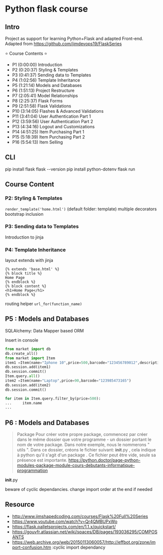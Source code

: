 # Python flask course

## Intro

Project as support for learning Python+Flask and adapted Front-end.  
Adapted from <https://github.com/jimdevops19/FlaskSeries>

⭐️ Course Contents ⭐️

- P1  (0:00:00) Introduction
- P2  (0:20:37) Styling & Templates
- P3  (0:41:37) Sending data to Templates
- P4  (1:02:56) Template Inheritance
- P5  (1:21:14) Models and Databases
- P6  (1:51:13) Project Restructure
- P7  (2:05:41) Model Relationships
- P8  (2:25:37) Flask Forms
- P9  (2:51:58) Flask Validations
- P10 (3:14:05) Flashes & Advanced Validations
- P11 (3:41:04) User Authentication Part 1
- P12 (3:59:56) User Authentication Part 2
- P13 (4:34:16) Logout and Customizations
- P14 (4:51:25) Item Purchasing Part 1
- P15 (5:18:39) Item Purchasing Part 2
- P16 (5:54:13) Item Selling

## CLI

pip install flask
flask --version
pip install python-dotenv
flask run

## Course Content

### P2: Styling & Templates

`render_template('home.html')` (default folder: template)
multiple decorators
bootstrap inclusion

### P3: Sending data to Templates

Introduction to jinja

### P4: Template Inheritance

layout extends with jinja

```jinja
{% extends 'base.html' %}
{% block title %}
Home Page
{% endblock %}
{% block content %}
<h1>Home Page</h1>
{% endblock %}
```

routing helper `url_for(function_name)`

## P5 : Models and Databases

SQLAlchemy: Data Mapper based ORM

Insert in console

```python
from market import db
db.create_all()
from market import Item
item1 =Item(name="Iphone 10",price=500,barcode="123456789012",description='desc')
db.session.add(item1)
db.session.commit()
Item.query.all()
item2 =Item(name="Laptop",price=90,barcode="123985473165")
db.session.add(item2)
db.session.commit()

for item in Item.query.filter_by(price=500):
...     item.name
... 
```

## P6 : Models and Databases


>Package 
>Pour créer votre propre package, commencez par créer dans le même dossier que votre programme - un dossier portant le nom de votre package. Dans notre exemple, nous le nommerons " utils ".
>Dans ce dossier, créons le fichier suivant: __init__.py , cela indique à python qu'il s'agit d'un package . Ce fichier peut être vide, seule sa présence est importante. 
> <https://python.doctor/page-python-modules-package-module-cours-debutants-informatique-programmation>

__init__.py

beware of cyclic dependancies. change import order at the end if needed

## Resource

- <http://www.jimshapedcoding.com/courses/Flask%20Full%20Series>
- <https://www.youtube.com/watch?v=Qr4QMBUPxWo>
- <https://flask.palletsprojects.com/en/1.1.x/quickstart/>
- <https://gouvfr.atlassian.net/wiki/spaces/DB/pages/193036295/COMPOSANTS>
- <https://web.archive.org/web/20150113060057/http://effbot.org/zone/import-confusion.htm> :cyclic import dependancy